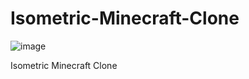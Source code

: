 # Isometric-Minecraft-Clone
![image](https://github.com/Drpanoukl4/Isometric-Minecraft-Clone/assets/107002202/8d3cb2c4-a825-4498-8226-6782272f2e86)

Isometric Minecraft Clone

